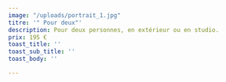 ```yaml
---
image: "/uploads/portrait_1.jpg"
titre: '" Pour deux"'
description: Pour deux personnes, en extérieur ou en studio.
prix: 195 €
toast_title: ''
toast_sub_title: ''
toast_body: ''

---
```

